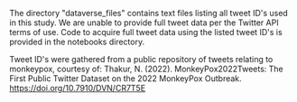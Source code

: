 The directory "dataverse_files" contains text files listing all tweet ID's used in this study. We are unable to provide full tweet data per the Twitter API terms of use. Code to acquire full tweet data using the listed tweet ID's is provided in the notebooks directory.

Tweet ID's were gathered from a public repository of tweets relating to monkeypox, courtesy of:
Thakur, N. (2022). MonkeyPox2022Tweets: The First Public Twitter Dataset on the 2022 MonkeyPox Outbreak. https://doi.org/10.7910/DVN/CR7T5E
